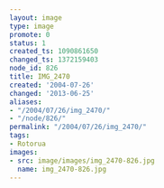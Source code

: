 ```yaml
---
layout: image
type: image
promote: 0
status: 1
created_ts: 1090861650
changed_ts: 1372159403
node_id: 826
title: IMG_2470
created: '2004-07-26'
changed: '2013-06-25'
aliases:
- "/2004/07/26/img_2470/"
- "/node/826/"
permalink: "/2004/07/26/img_2470/"
tags:
- Rotorua
images:
- src: image/images/img_2470-826.jpg
  name: img_2470-826.jpg
---
```


